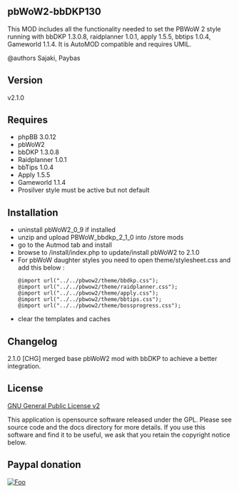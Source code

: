 pbWoW2-bbDKP130
-----------------
This MOD includes all the functionality needed to set the PBWoW 2 style running with bbDKP 1.3.0.8, raidplanner 1.0.1, apply 1.5.5, bbtips 1.0.4, Gameworld 1.1.4. It is AutoMOD compatible and requires UMIL.


@authors Sajaki, Paybas

## Version 

v2.1.0

## Requires

*	phpBB 3.0.12
*	pbWoW2
*	bbDKP 1.3.0.8
*	Raidplanner 1.0.1
*	bbTips 1.0.4
*	Apply 1.5.5
*	Gameworld 1.1.4
*	Prosilver style must be active but not default

## Installation

* uninstall pbWoW2_0_9 if installed
* unzip and upload PBWoW_bbdkp_2_1_0 into /store mods
* go to the Autmod tab and install
* browse to /install/index.php to update/install pbWoW2 to 2.1.0
* For pbWoW daughter styles you need to open theme/stylesheet.css and add this below :
	```
	@import url("../../pbwow2/theme/bbdkp.css");
	@import url("../../pbwow2/theme/raidplanner.css");
	@import url("../../pbwow2/theme/apply.css");
	@import url("../../pbwow2/theme/bbtips.css");
	@import url("../../pbwow2/theme/bossprogress.css");
	```	
* clear the templates and caches
 
## Changelog

2.1.0 
[CHG] merged base pbWoW2 mod with bbDKP to achieve a better integration.

## License

[GNU General Public License v2](http://opensource.org/licenses/gpl-2.0.php)

This application is opensource software released under the GPL. Please see source code and the docs directory for more details. If you use this software and find it to be useful, we ask that you retain the copyright notice below.

## Paypal donation

[![Foo](https://www.paypal.com/en_US/BE/i/btn/btn_donateCC_LG.gif)](https://www.paypal.com/cgi-bin/webscr?cmd=_donations&business=sajaki9%40gmail%2ecom&lc=BE&item_name=bbDKP%20Guild%20management&currency_code=EUR&bn=PP%2dDonationsBF%3abtn_donateCC_LG%2egif%3aNonHosted)

